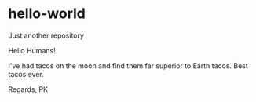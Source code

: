 # hello-world
Just another repository

Hello Humans!

I've had tacos on the moon and find them far superior to Earth tacos.
Best tacos ever.

Regards,
PK
